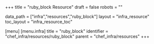 +++
title = "ruby_block Resource"
draft = false
robots = ""

data_path = ["infra","resources","ruby_block"]
layout = "infra_resource"
toc_layout = "infra_resource_toc"

[menu]
  [menu.infra]
    title = "ruby_block"
    identifier = "chef_infra/resources/ruby_block"
    parent = "chef_infra/resources"
+++

<!-- The contents of this page are automatically generated from the ruby_block.yaml file in the data/infra/resources directory. -->
<!-- To suggest a change, edit the https://github.com/chef/chef/blob/main/lib/chef/resource/ruby_block.rb file and submit a pull request to the https://github.com/chef/chef repository. -->
<!-- markdownlint-disable-file -->
